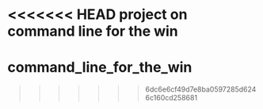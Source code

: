 <<<<<<< HEAD
project on command line for the win
=======
# command_line_for_the_win
>>>>>>> 6dc6e6cf49d7e8ba0597285d6246c160cd258681
